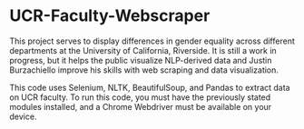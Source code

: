 # UCR-Faculty-Webscraper
This project serves to display differences in gender equality across different departments at the University of California, Riverside.
It is still a work in progress, but it helps the public visualize NLP-derived data and Justin Burzachiello improve his skills with web scraping and data visualization.

This code uses Selenium, NLTK, BeautifulSoup, and Pandas to extract data on UCR faculty.
To run this code, you must have the previously stated modules installed, and a Chrome Webdriver must be available on your device.
